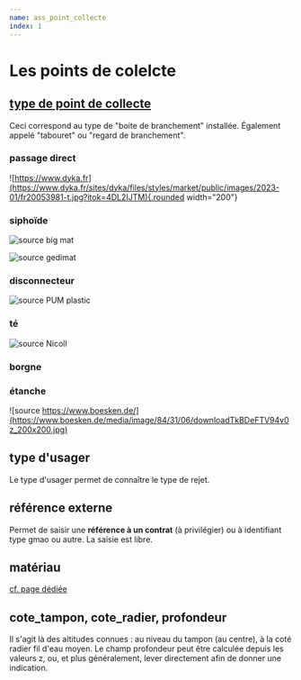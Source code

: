 ```yaml
---
name: ass_point_collecte
index: 1
---
```


# Les points de colelcte

## [type de point de collecte](https://github.com/cnigfr/StaR-Eau/blob/main/Standard%20StaR-Eau/listes%20valeurs/listes_completes/ass_type_point_collecte.csv)

Ceci correspond au type de "boite de branchement" installée. Également appelé "tabouret" ou "regard de branchement".

### passage direct

![https://www.dyka.fr](https://www.dyka.fr/sites/dyka/files/styles/market/public/images/2023-01/fr20053981-t.jpg?itok=4DL2IJTM){.rounded width="200"}

### siphoïde
![source big mat](https://medias.bigmat.fr/data_medias/medias_finaux/images/3306490026061-aePpFmBV1v-fiche.jpg)

![source gedimat](https://uploads.gedimat.fr/PHOTO1/0000124/petit_654524.jpg)

### disconnecteur
![source PUM plastic](https://static.mypum.fr//media/produit/P2494/tabouret-disconnecteur-2.webp)

### té
![source Nicoll](https://www.nicoll.fr/sites/default/files/styles/product_images_small_carousel_desktop/public/products/64248.jpg.webp?itok=pyfY7rb_)

### borgne

### étanche

![source https://www.boesken.de/](https://www.boesken.de/media/image/84/31/06/downloadTkBDeFTV94v0z_200x200.jpg)

## type d'usager
Le type d'usager permet de connaître le type de rejet.

## référence externe
Permet de saisir une **référence à un contrat** (à privilégier) ou à identifiant type gmao ou autre. La saisie est libre.

## matériau
[cf. page dédiée](Communs/materiau)

## cote_tampon, cote_radier, profondeur
Il s'agit là des altitudes connues : au niveau du tampon (au centre), à la coté radier fil d'eau moyen. Le champ profondeur peut être calculée depuis les valeurs z, ou, et plus généralement, lever directement afin de donner une indication.